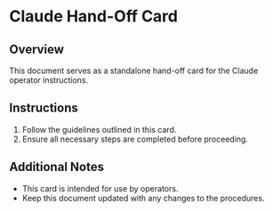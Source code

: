 # Claude Hand-Off Card

## Overview
This document serves as a standalone hand-off card for the Claude operator instructions.

## Instructions
1. Follow the guidelines outlined in this card.
2. Ensure all necessary steps are completed before proceeding.

## Additional Notes
- This card is intended for use by operators.
- Keep this document updated with any changes to the procedures.